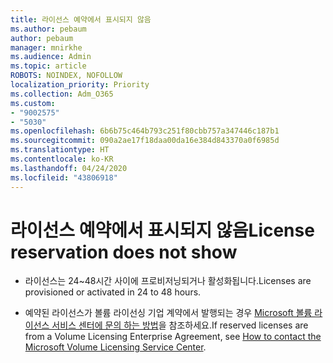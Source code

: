 ```yaml
---
title: 라이선스 예약에서 표시되지 않음
ms.author: pebaum
author: pebaum
manager: mnirkhe
ms.audience: Admin
ms.topic: article
ROBOTS: NOINDEX, NOFOLLOW
localization_priority: Priority
ms.collection: Adm_O365
ms.custom:
- "9002575"
- "5030"
ms.openlocfilehash: 6b6b75c464b793c251f80cbb757a347446c187b1
ms.sourcegitcommit: 090a2ae17f18daa00da16e384d843370a0f6985d
ms.translationtype: HT
ms.contentlocale: ko-KR
ms.lasthandoff: 04/24/2020
ms.locfileid: "43806918"
---
```

# <a name="license-reservation-does-not-show"></a><span data-ttu-id="08407-102">라이선스 예약에서 표시되지 않음</span><span class="sxs-lookup"><span data-stu-id="08407-102">License reservation does not show</span></span>

- <span data-ttu-id="08407-103">라이선스는 24~48시간 사이에 프로비저닝되거나 활성화됩니다.</span><span class="sxs-lookup"><span data-stu-id="08407-103">Licenses are provisioned or activated in 24 to 48 hours.</span></span>

- <span data-ttu-id="08407-104">예약된 라이선스가 볼륨 라이선싱 기업 계약에서 발행되는 경우 [Microsoft 볼륨 라이선스 서비스 센터에 문의 하는 방법](https://support.microsoft.com/help/4471406/how-to-contact-the-microsoft-volume-licensing-service-center)을 참조하세요.</span><span class="sxs-lookup"><span data-stu-id="08407-104">If reserved licenses are from a Volume Licensing Enterprise Agreement, see [How to contact the Microsoft Volume Licensing Service Center](https://support.microsoft.com/help/4471406/how-to-contact-the-microsoft-volume-licensing-service-center).</span></span>
